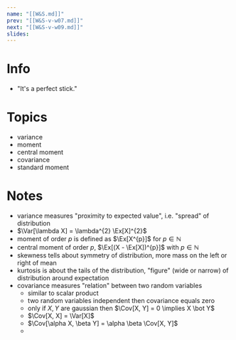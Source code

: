 ```yaml
---
name: "[[W&S.md]]"
prev: "[[W&S-v-w07.md]]"
next: "[[W&S-v-w09.md]]"
slides:
---
```



# Info
- "It's a perfect stick."


# Topics
- variance
- moment
- central moment
- covariance
- standard moment


# Notes
- variance measures "proximity to expected value", i.e. "spread" of distribution
- $\Var[\lambda X] = \lambda^{2} \Ex[X]^{2}$
- moment of order $p$ is defined as $\Ex[X^{p}]$ for $p \in \mathbb{N}$
- central moment of order $p$, $\Ex[(X - \Ex[X])^{p}]$ with $p \in \mathbb{N}$
- skewness tells about symmetry of distribution, more mass on the left or right of mean
- kurtosis is about the tails of the distribution, "figure" (wide or narrow) of distribution around expectation
- covariance measures "relation" between two random variables
	- similar to scalar product
	- two random variables independent then covariance equals zero
	- only if $X, Y$ are gaussian then $\Cov[X, Y] = 0 \implies X \bot Y$
	- $\Cov[X, X] = \Var[X]$
	- $\Cov[\alpha X, \beta Y] = \alpha \beta \Cov[X, Y]$
	- 